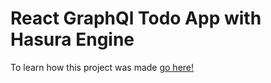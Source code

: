 # React GraphQl Todo App with Hasura Engine

To learn how this project was made [go here!](https://devhoot.ooo/build-a-react-graphql-app-with-apollo-client-powered-by-hasura-engine/)